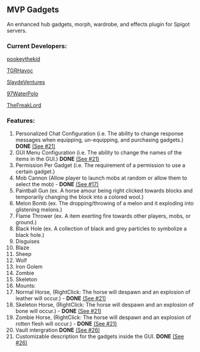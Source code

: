 MVP Gadgets
------------
An enhanced hub gadgets, morph, wardrobe, and effects plugin for Spigot servers.

### Current Developers:
[pookeythekid](https://github.com/pookeythekid)

[TGRHavoc](https://github.com/TGRHavoc)

[SlaydeVentures](https://github.com/SlaydeVentures)

[97WaterPolo](https://github.com/97WaterPolo)

[TheFreakLord](http://github.com/TheFreakLord)


### Features:

1. Personalized Chat Configuration (i.e. The ability to change response messages when equipping, un-equipping, and purchasing gadgets.) **DONE** [(See #21)](pull/21/)
2. GUI Menu Configuration (i.e. The ability to change the names of the items in the GUI.) **DONE** [(See #21)](pull/21/)
3. Permission Per Gadget (i.e. The requirement of a permission to use a certain gadget.)
4. Mob Cannon (Allow player to launch mobs at random or allow them to select the mob) - **DONE** [(See #17)](pull/17/)
5. Paintball Gun (ex. A horse amour being right clicked towards blocks and temporarily changing the block into a colored wool.)
6. Melon Bomb (ex. The dropping/throwing of a melon and it exploding into glistening melons.)
7. Flame Thrower (ex. A item exerting fire towards other players, mobs, or ground.)
8. Black Hole (ex. A collection of black and grey particles to symbolize a black hole.)
9. Disguises
  1. Blaze
  2. Sheep
  3. Wolf
  4. Iron Golem
  5. Zombie
  6. Skeleton
10. Mounts:
  1. Normal Horse, (RightClick: The horse will despawn and an explosion of leather will occur.) - **DONE** [(See #21)](pull/21/)
  2. Skeleton Horse, (RightClick: The horse will despawn and an explosion of bone will occur.) - **DONE** [(See #21)](pull/21/)
  3. Zombie Horse, (RightClick: The horse will despawn and an explosion of rotten flesh will occur.) - **DONE** [(See #21)](pull/21/)
11. Vault intergration **DONE** [(See #26)](pull/26)
12. Customizable description for the gadgets inside the GUI. **DONE** [(See #26)](pull/26)

